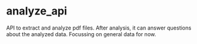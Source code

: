 # analyze_api
API to extract and analyze pdf files. After analysis, it can answer questions about the analyzed data.
Focussing on general data for now.
